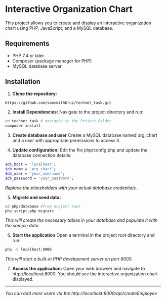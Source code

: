 # Interactive Organization Chart
This project allows you to create and display an interactive organization chart using PHP, JavaScript, and a MySQL database.

## Requirements
* PHP 7.4 or later
* Composer (package manager for PHP)
* MySQL database server
## Installation
1. **Clone the repository:**
```bash
https://github.com/samsmithKruz/technet_task.git
```

2. **Install Dependencies:**
Navigate to the project directory and run:
```bash
cd technet_task # navigate to the Project Folder
composer install
```

3. **Create database and user**
Create a MySQL database named org_chart and a user with appropriate permissions to access it.

5. **Update configuration:**
Edit the file php/config.php and update the database connection details:
```bash
$db_host = 'localhost';
$db_name = 'org_chart';
$db_user = 'your_username';
$db_password = 'your_password';
```
*Replace the placeholders with your actual database credentials.*

5. **Migrate and seed data:**
```bash
cd php/database #from project root
php script.php migrate
```
*This will create the necessary tables in your database and populate it with the sample data.*

6.  **Start the application**
Open a terminal in the project root directory and run:
```bash
php -S localhost:8000
```
*This will start a built-in PHP development server on port 8000.*

7. **Access the application:**
Open your web browser and navigate to http://localhost:8000. You should see the interactive organization chart displayed.

***
*You can add more users via the http://localhost:8000/api/createEmployee*
